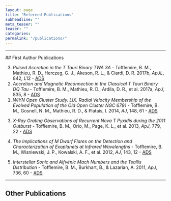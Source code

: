 ```yaml
---
layout: page
title: "Refereed Publications"
subheadline: ""
meta_teaser: ""
teaser: ""
categories:
permalink: "/publications/"
---
```

<!--more-->
<hr>
## First Author Publications

<ol reversed>
  <li> <em>Pulsed Accretion in the T Tauri Binary TWA 3A</em> - Tofflemire, B. M., Mathieu, R. D., Herczeg, G. J., Akeson, R. L., & Ciardi, D. R.  2017b, <em>ApJL</em>, 842, L12 - <a href='http://adsabs.harvard.edu/abs/2017ApJ...842L..12T' target="_blank">ADS</a> </li>

  <li> <em>Accretion and Magnetic Reconnection in the Classical T Tauri Binary DQ Tau</em> - Tofflemire, B. M., Mathieu, R. D., Ardila, D. R., et al. 2017a, <em>ApJ</em>, 835, 8 - <a href='http://adsabs.harvard.edu/abs/2017ApJ...835....8T' target="_blank">ADS</a> </li>
  
  <li> <em>WIYN Open Cluster Study. LIX. Radial Velocity Membership of the Evolved Population of the Old Open Cluster NGC 6791</em> - Tofflemire, B. M., Gosnell, N. M., Mathieu, R. D., & Platais, I. 2014, <em>AJ</em>, 148, 61 - <a href='http://adsabs.harvard.edu/abs/2014AJ....148...61T' target="_blank">ADS</a> </li>
 
</ol>

3. *X-Ray Grating Observations of Recurrent Nova T Pyxidis during the 2011 Outburst* - Tofflemire, B. M., Orio, M., Page, K. L., et al.  2013, *ApJ*, 779, 22 - <a href='http://adsabs.harvard.edu/abs/2013ApJ...779...22T' target="_blank">ADS</a>

2. *The Implications of M Dwarf Flares on the Detection and Characterization of Exoplanets at Infrared Wavelengths* - Tofflemire, B. M., Wisniewski, J. P., Kowalski, A. F., et al. 2012, *AJ*, 143, 12 - <a href='http://adsabs.harvard.edu/abs/2012AJ....143...12T' target="_blank">ADS</a>

1. *Interstellar Sonic and Alfvénic Mach Numbers and the Tsallis Distribution* - Tofflemire, B. M., Burkhart, B., & Lazarian, A. 2011, *ApJ*, 736, 60 - <a href='http://adsabs.harvard.edu/abs/2011ApJ...736...60T' target="_blank">ADS</a>

<hr>

## Other Publications

